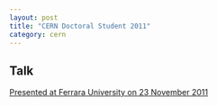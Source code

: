 ```yaml
---
layout: post
title: "CERN Doctoral Student 2011"
category: cern
---
```

## Talk
[Presented at Ferrara University on 23 November 2011][presentation]
<script async class="speakerdeck-embed" data-id="4ec255a24ce28b0054004f52" data-ratio="1.3350717079530638" src="//speakerdeck.com/assets/embed.js"></script>

[presentation]: /files/phd_activity_2011.fodp "Presentation"



